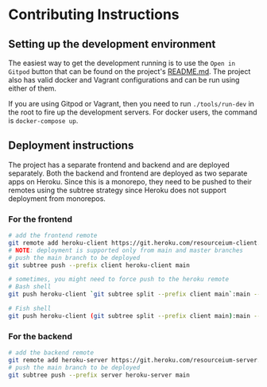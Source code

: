 # Contributing Instructions

## Setting up the development environment

The easiest way to get the development running is to use the `Open in Gitpod` button that
can be found on the project's [README.md](README.md). The project also has valid docker and
Vagrant configurations and can be run using either of them.

If you are using Gitpod or Vagrant, then you need to run `./tools/run-dev` in the root to
fire up the development servers. For docker users, the command is `docker-compose up`.

## Deployment instructions

The project has a separate frontend and backend and are deployed separately. Both the
backend and frontend are deployed as two separate apps on Heroku. Since this is a monorepo,
they need to be pushed to their remotes using the subtree strategy since Heroku does not
support deployment from monorepos.

### For the frontend

```bash
# add the frontend remote
git remote add heroku-client https://git.heroku.com/resourceium-client.git
# NOTE: deployment is supported only from main and master branches
# push the main branch to be deployed
git subtree push --prefix client heroku-client main

# sometimes, you might need to force push to the heroku remote
# Bash shell
git push heroku-client `git subtree split --prefix client main`:main --force

# Fish shell
git push heroku-client (git subtree split --prefix client main):main --force
```

### For the backend

```bash
# add the backend remote
git remote add heroku-server https://git.heroku.com/resourceium-server.git
# push the main branch to be deployed
git subtree push --prefix server heroku-server main
```
